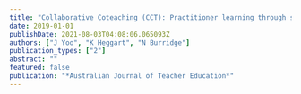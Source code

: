 ```yaml
---
title: "Collaborative Coteaching (CCT): Practitioner learning through shared praxis"
date: 2019-01-01
publishDate: 2021-08-03T04:08:06.065093Z
authors: ["J Yoo", "K Heggart", "N Burridge"]
publication_types: ["2"]
abstract: ""
featured: false
publication: "*Australian Journal of Teacher Education*"
---
```


